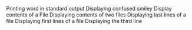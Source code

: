 Printing word in standard output
Displaying confused smiley
Display contents of a File
Displaying contents of two files
Displaying last lines of a file
Displaying first lines of a file
Displaying the third line
